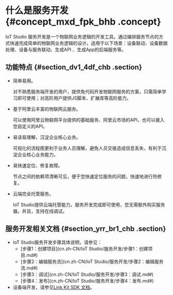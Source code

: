 # 什么是服务开发 {#concept_mxd_fpk_bhb .concept}

IoT Studio 服务开发是一个物联网业务逻辑的开发工具。通过编排服务节点的方式快速完成简单的物联网业务逻辑的设计。适用于以下场景：设备联动、设备数据处理、设备与服务联动、生成API 、生成App的后端服务等。

## 功能特点 {#section_dv1_4df_chb .section}

-   简单易用。

    对不熟悉服务端开发的用户，提供免代码开发物联网服务的方案，只需简单学习即可使用；对高阶用户提供JS脚本、扩展库等高阶能力。

-   基于阿里云丰富的物联网云服务。

    可以使用阿里云物联网平台提供的基础服务、阿里云市场的API，也可以接入您自定义的API。

-   易读易理解，沉淀企业核心业务。

    可视化的流程图更利于业务人员理解，避免人员交接造成信息丢失，有利于沉淀企业核心业务能力。

-   易快速定位、修复故障。

    节点之间的依赖项清晰可见，便于您快速定位服务的问题，快速地进行热修复。

-   云端完全托管服务。

    IoT Studio提供云端托管能力，服务开发完成即可使用，您无需额外购买服务器。并且，支持在线调试。


## 服务开发相关文档 {#section_yrr_br1_chb .section}

-   IoT Studio服务开发步骤具体说明，请参见：
    -    [步骤1：创建项目](cn.zh-CN/IoT Studio/服务开发/步骤1：创建项目.md#) 
    -    [步骤2：编辑服务流](cn.zh-CN/IoT Studio/服务开发/步骤2：编辑服务流.md#) 
    -    [步骤3：调试](cn.zh-CN/IoT Studio/服务开发/步骤3：调试.md#) 
    -    [步骤4：发布](cn.zh-CN/IoT Studio/服务开发/步骤4：发布.md#) 
-   设备端开发，请参见[Link Kit SDK 文档](https://help.aliyun.com/product/93051.html)。


